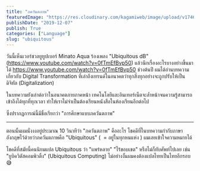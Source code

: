 ```yaml
---
title: "ภควันตภาพ"
featuredImage: "https://res.cloudinary.com/kagamiweb/image/upload/v1746804798/blog.coregamehd.com/ubiquitous.jpg"
publishDate: "2019-12-07"
publish: True
categories: ["Language"]
slug: "ubiquitous"
---
```



วันนี้เห็นเวอร์ชวลยูทูปเบอร์ Minato Aqua ร้องเพลง "Ubiquitous dB" (https://www.youtube.com/watch?v=0fTmEfBvp50) แล้วนึกเรื่องอะไรบางอย่างขึ้นมาได้
https://www.youtube.com/watch?v=0fTmEfBvp50
ช่วงต้นปี ผมได้อ่านบทความเกี่ยวกับ Digital Transformation ที่เล่าถึงเทรนด์ในอนาคตว่าทุกสิ่งทุกอย่างจะถูกปรับให้เป็นดิจิทัล (Digitalization)

ในบทความยังเล่าต่อว่าในอนาคตภายภาคหน้า เทคโนโลยีและอินเทอร์เน็ตจะล้ำหน้าจนความรู้สามารถเข้าถึงได้ทุกที่ทุกเวลา ทำให้เราไม่จำเป็นต้องเรียนหนังสือในห้องเรียนอีกต่อไป

ซึ่งปรากฏการณ์นี้มีชื่อเรียกว่า "การศึกษาแบบภควันตภาพ"

---

ตอนนั้นผมนั่งงงอยู่ประมาณ 10 วินาทีว่า "ภควันตภาพ" คืออะไร โชคดีที่ในบทความกำกับภาษาอังกฤษไว้ด้วยว่าภควันตภาพคือ "Ubiquitous" (  = อยู่ในทุกหนแห่ง ) ผมเลยเข้าใจความหมายได้

โชคดีที่สมัยนี้คนนิยมแปล Ubiquitous ว่า "แพร่หลาย" "ไร้ขอบเขต" หรือไม่ก็ทับศัพท์ไปเลย เช่น "ยูบิควิตัสคอมพิวติ้ง" (Ubiquitous Computing) ไม่อย่างงั้นผมคงต้องแปลไทยเป็นไทยอีกรอบ 😅
